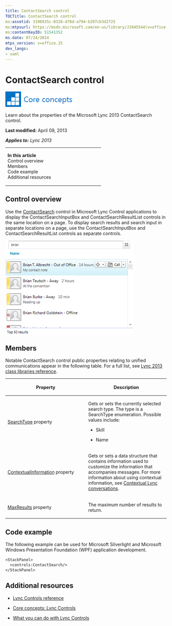 ```yaml
---
title: ContactSearch control
TOCTitle: ContactSearch control
ms:assetid: 3196935c-0328-478d-a794-b297cb3d2725
ms:mtpsurl: https://msdn.microsoft.com/en-us/library/JJ945544(v=office.15)
ms:contentKeyID: 51541352
ms.date: 07/24/2014
mtps_version: v=office.15
dev_langs:
- xaml
---
```


# ContactSearch control

![Core concepts](images/JJ933133.mod_icon_CoreConcepts_long(Office.15).png "Core concepts")

Learn about the properties of the Microsoft Lync 2013 ContactSearch control.

**Last modified:** April 09, 2013

***Applies to:** Lync 2013*

<table>
<colgroup>
<col style="width: 50%" />
<col style="width: 50%" />
</colgroup>
<tbody>
<tr class="odd">
<td><p><strong>In this article</strong><br />
Control overview<br />
Members<br />
Code example<br />
Additional resources</p></td>
<td></td>
</tr>
</tbody>
</table>

## Control overview

Use the [ContactSearch](https://msdn.microsoft.com/en-us/library/hh379436\(v=office.15\)) control in Microsoft Lync Control applications to display the ContactSearchInputBox and ContactSearchResultList controls in the same location on a page. To display search results and search input in separate locations on a page, use the ContactSearchInputBox and ContactSearchResultList controls as separate controls.

![ContactSearch](images/JJ945544.ContactSearch_RTW_bugfix(Office.15).png "ContactSearch")

## Members

Notable ContactSearch control public properties relating to unified communications appear in the following table. For a full list, see [Lync 2013 class libraries reference](https://msdn.microsoft.com/en-us/library/jj933088\(v=office.15\)).

<table>
<colgroup>
<col style="width: 50%" />
<col style="width: 50%" />
</colgroup>
<thead>
<tr class="header">
<th><p>Property</p></th>
<th><p>Description</p></th>
</tr>
</thead>
<tbody>
<tr class="odd">
<td><p><a href="https://msdn.microsoft.com/en-us/library/hh379445(v=office.15)">SearchType</a> property</p></td>
<td><p>Gets or sets the currently selected search type. The type is a SearchType enumeration. Possible values include:</p>
<ul>
<li><p>Skill</p></li>
<li><p>Name</p></li>
</ul></td>
</tr>
<tr class="even">
<td><p><a href="https://msdn.microsoft.com/en-us/library/hh364263(v=office.15)">ContextualInformation</a> property</p></td>
<td><p>Gets or sets a data structure that contains information used to customize the information that accompanies messages. For more information about using contextual information, see <a href="contextual-lync-conversations.md">Contextual Lync conversations</a>.</p></td>
</tr>
<tr class="odd">
<td><p><a href="https://msdn.microsoft.com/en-us/library/hh378963(v=office.15)">MaxResults</a> property</p></td>
<td><p>The maximum number of results to return.</p></td>
</tr>
</tbody>
</table>

## Code example

The following example can be used for Microsoft Silverlight and Microsoft Windows Presentation Foundation (WPF) application development.

``` xaml
<StackPanel>
  <controls:ContactSearch/>
</StackPanel>
```

## Additional resources

  - [Lync Controls reference](lync-controls-reference.md)

  - [Core concepts: Lync Controls](core-concepts-lync-controls.md)

  - [What you can do with Lync Controls](what-you-can-do-with-lync-controls.md)

